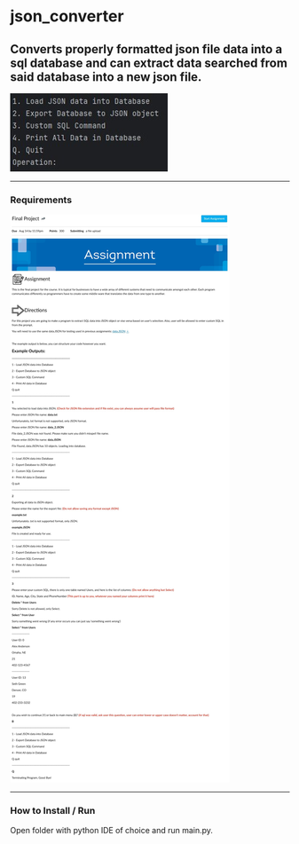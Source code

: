 # json_converter
## Converts properly formatted json file data into a sql database and can extract data searched from said database into a new json file.
![picture alt](main_menu.jpg "Main Menu")
- - - -
### Requirements
![picture alt](Final_Python_Project.jpg "Final Project Requirements")
- - - -
### How to Install / Run
Open folder with python IDE of choice and run main.py.
